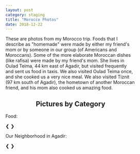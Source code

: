 ```yaml
---
layout: post
category: staging
title: "Morocco Photos"
date: 2018-12-22
---
```


These are photos from my Morocco trip.  Foods that I describe as "homemade" were made by either my friend's mom or by someone in our group (of Americans and Moroccans).  Some of the more elaborate Moroccan dishes (like rafisa) were made by my friend's mom.  She lives in Oulad Teima, 44 km east of Agadir, but visited frequently and sent us food in taxis.  We also visited Oulad Teima once, and she cooked us a very nice meal.  We also visited Tiznit (97 km south of Agadir), the hometown of another Moroccan friend, and his mom also cooked us amazing food. 

<div>
<html>
<head>
<meta name="viewport" content="width=device-width, initial-scale=1">
<style>
* {box-sizing: border-box}
.food_slides, .neighborhood_slides {display: none}
img {vertical-align: middle;}

/* Slideshow container */
.slideshow-container {
  max-width: 1000px;
  position: relative;
  margin: auto;
}

/* Next & previous buttons */
.prev, .next {
  cursor: pointer;
  position: absolute;
  top: 50%;
  width: auto;
  padding: 16px;
  margin-top: -22px;
  color: white;
  font-weight: bold;
  font-size: 18px;
  transition: 0.6s ease;
  border-radius: 0 3px 3px 0;
  user-select: none;
}

/* Position the "next button" to the right */
.next {
  right: 0;
  border-radius: 3px 0 0 3px;
}

/* On hover, add a grey background color */
.prev:hover, .next:hover {
  background-color: #f1f1f1;
  color: black;
}
</style>
</head>
<body>

<h2 style="text-align:center">Pictures by Category</h2>

<p>Food:</p>
<div class="slideshow-container">
  <div class="food_slides">
    <div class="numbertext">1 / 28</div>
    <img src="{{site.url}}/assets/morocco_photos/food/soup_msemen_dates.JPG" style="width:75%">
    <div class="text">harira, oat soup, msemen, dates</div>
  </div>

  <div class="food_slides">
    <div class="numbertext">2 / 28</div>
    <img src="{{site.url}}/assets/morocco_photos/food/rice_vegetables.JPG" style="width:75%">
    <div class="text">rice with vegetables - a restaurant in Tagazhout made this for me</div>
  </div>

  <div class="food_slides">
    <div class="numbertext">3 / 28</div>
    <img src="{{site.url}}/assets/morocco_photos/food/msemen.JPG" style="width:75%">
    <div class="text">msemen</div>
  </div>
  
  <div class="food_slides">
    <div class="numbertext">4 / 28</div>
    <img src="{{site.url}}/assets/morocco_photos/food/harsha_msemen.JPG" style="width:75%">
    <div class="text">neighborhood spot to buy bread, harsha, msemen, and meloui</div>
  </div>
  
  <div class="food_slides">
    <div class="numbertext">5 / 28</div>
    <img src="{{site.url}}/assets/morocco_photos/food/msemen_local.JPG" style="width:75%">
    <div class="text">msemen from the same local shop</div>
  </div>
  
  <div class="food_slides">
    <div class="numbertext">6 / 28</div>
    <img src="{{site.url}}/assets/morocco_photos/food/homemade_rice_veggies.JPG" style="width:75%">
    <div class="text">homemade (by Somayya's mom) rice with veggies (olives, potato, green beans, etc.).  usually eaten with meat but I ate it alone.</div>
  </div>

  <div class="food_slides">
    <div class="numbertext">7 / 28</div>
    <img src="{{site.url}}/assets/morocco_photos/food/moroccan_salad.JPG" style="width:75%">
    <div class="text">homemade moroccan salad</div>
  </div>
  
  <div class="food_slides">
    <div class="numbertext">8 / 28</div>
    <img src="{{site.url}}/assets/morocco_photos/food/sifr.JPG" style="width:75%">
    <div class="text">homemade (by Somayya's mom) sifr (vermicelli noodles with cinnamon, peanuts, sugar, raisins)</div>
  </div>
  
  <div class="food_slides">
    <div class="numbertext">9 / 28</div>
    <img src="{{site.url}}/assets/morocco_photos/food/rafisa.JPG" style="width:75%">
    <div class="text">homemade (by Somayya's mom) rafisa (layers of msemen and lentils)</div>
  </div>
  
  <div class="food_slides">
    <div class="numbertext">10 / 28</div>
    <img src="{{site.url}}/assets/morocco_photos/food/harsha.JPG" style="width:75%">
    <div class="text">harsha (like cornbread)</div>
  </div>
  
  <div class="food_slides">
    <div class="numbertext">11 / 28</div>
    <img src="{{site.url}}/assets/morocco_photos/food/fries_babaganoush_hummus.JPG" style="width:75%">
    <div class="text">homemade fries, babaganoush, and hummus</div>
  </div>
  
  <div class="food_slides">
    <div class="numbertext">12 / 28</div>
    <img src="{{site.url}}/assets/morocco_photos/food/ziyad_salad.JPG" style="width:75%">
    <div class="text">homemade salad</div>
  </div>
  
  <div class="food_slides">
    <div class="numbertext">13 / 28</div>
    <img src="{{site.url}}/assets/morocco_photos/food/breakfast_condiments.JPG" style="width:75%">
    <div class="text">spreads to be eaten with bread during breakfast</div>
  </div>
  
  <div class="food_slides">
    <div class="numbertext">14 / 28</div>
    <img src="{{site.url}}/assets/morocco_photos/food/tiznit_salad.JPG" style="width:75%">
    <div class="text">homemade salad in Tiznit</div>
  </div>
  
  <div class="food_slides">
    <div class="numbertext">15 / 28</div>
    <img src="{{site.url}}/assets/morocco_photos/food/basmati_rice.JPG" style="width:75%">
    <div class="text">basmati rice in Tiznit</div>
  </div>
  
  <div class="food_slides">
    <div class="numbertext">16 / 28</div>
    <img src="{{site.url}}/assets/morocco_photos/food/vegetables_tiznit.JPG" style="width:75%">
    <div class="text">vegetables in Tiznit</div>
  </div>
  
  <div class="food_slides">
    <div class="numbertext">17 / 28</div>
    <img src="{{site.url}}/assets/morocco_photos/food/mango.JPG" style="width:75%">
    <div class="text">sliced mango in Tiznit</div>
  </div>
  
  <div class="food_slides">
    <div class="numbertext">18 / 28</div>
    <img src="{{site.url}}/assets/morocco_photos/food/vegetable_pasta_tiznit.JPG" style="width:75%">
    <div class="text">vegetable pasta at a restaurant in Tiznit</div>
  </div>
  
  <div class="food_slides">
    <div class="numbertext">19 / 28</div>
    <img src="{{site.url}}/assets/morocco_photos/food/banana_smoothie_tiznit.JPG" style="width:75%">
    <div class="text">banana smoothie in Tiznit</div>
  </div>
  
  <div class="food_slides">
    <div class="numbertext">20 / 28</div>
    <img src="{{site.url}}/assets/morocco_photos/food/breakfast_tiznit.JPG" style="width:75%">
    <div class="text">breakfast at Le Nid d'aigle</div>
  </div>
  
  <div class="food_slides">
    <div class="numbertext">21 / 28</div>
    <img src="{{site.url}}/assets/morocco_photos/food/beer.JPG" style="width:75%">
    <div class="text">beer at Le Nid d'aigle, celebrating my friend who paraglided!</div>
  </div>
  
  <div class="food_slides">
    <div class="numbertext">22 / 28</div>
    <img src="{{site.url}}/assets/morocco_photos/food/olives.JPG" style="width:75%">
    <div class="text">olives at Le Nid d'aigle</div>
  </div>
  
  <div class="food_slides">
    <div class="numbertext">23 / 28</div>
    <img src="{{site.url}}/assets/morocco_photos/food/sandwich.JPG" style="width:75%">
    <div class="text">sandwich in Sidi Ifni</div>
  </div>
  
  <div class="food_slides">
    <div class="numbertext">24 / 28</div>
    <img src="{{site.url}}/assets/morocco_photos/food/homemade_babaganoush.JPG" style="width:75%">
    <div class="text">homemade babaganoush</div>
  </div>
  
  <div class="food_slides">
    <div class="numbertext">25 / 28</div>
    <img src="{{site.url}}/assets/morocco_photos/food/homemade_lunch.JPG" style="width:75%">
    <div class="text">homemade lunch (bread, babaganoush, salsa, roasted vegetables</div>
  </div>
  
  <div class="food_slides">
    <div class="numbertext">26 / 28</div>
    <img src="{{site.url}}/assets/morocco_photos/food/pizza.JPG" style="width:75%">
    <div class="text">pizza from taco place in Adrar.  They didn't have vegetarian pizza on the menu, so this was a special order.  I even saw him go to the shop next door to buy the zucchini, bell pepper, and eggplant.</div>
  </div>
  
  <div class="food_slides">
    <div class="numbertext">27 / 28</div>
    <img src="{{site.url}}/assets/morocco_photos/food/homemade_rice_sauce.JPG" style="width:75%">
    <div class="text">homemade rice with tomato sauce and bell pepper</div>
  </div>
  
  <div class="food_slides">
    <div class="numbertext">28 / 28</div>
    <img src="{{site.url}}/assets/morocco_photos/food/vegetable_curry_rice.JPG" style="width:75%">
    <div class="text">vegetable curry with rice.  Melissa brought Japanese curry from the US and she made it for our Moroccan hosts.</div>
  </div>

  <a class="prev" onclick="plusSlides(-1, 0)">&#10094;</a>
  <a class="next" onclick="plusSlides(1, 0)">&#10095;</a>
</div>

<p>Our Neighborhood in Agadir:</p>
<div class="slideshow-container">
  <div class="neighborhood_slides">
    <div class="numbertext">1 / 3</div>
    <img src="{{site.url}}/assets/morocco_photos/neighborhood/apartment.JPG" style="width:100%">
    <div class="text">our apartment</div>
  </div>

  <div class="neighborhood_slides">
    <div class="numbertext">2 / 3</div>
    <img src="{{site.url}}/assets/morocco_photos/neighborhood/neighborhood_houses.JPG" style="width:100%">
    <div class="text">nice houses in our neighborhood</div>
  </div>

  <div class="neighborhood_slides">
    <div class="numbertext">3 / 3</div>
    <img src="{{site.url}}/assets/morocco_photos/neighborhood/donkey.JPG" style="width:100%">
    <div class="text">our neighborhood donkey (this photo was taken from the doorstep of our apartment)</div>
  </div>

  <a class="prev" onclick="plusSlides(-1, 1)">&#10094;</a>
  <a class="next" onclick="plusSlides(1, 1)">&#10095;</a>
</div>

<script>
var slideIndex = [1,1];
var slideId = ["food_slides", "neighborhood_slides"]
showSlides(1, 0);
showSlides(1, 1);

function plusSlides(n, no) {
  showSlides(slideIndex[no] += n, no);
}

function showSlides(n, no) {
  var i;
  var x = document.getElementsByClassName(slideId[no]);
  if (n > x.length) {slideIndex[no] = 1}    
  if (n < 1) {slideIndex[no] = x.length}
  for (i = 0; i < x.length; i++) {
     x[i].style.display = "none";  
  }
  x[slideIndex[no]-1].style.display = "block";  
}
</script>

</body>
</html> 
</div>